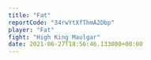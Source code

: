 ```yaml
---
title: "Fat"
reportCode: "34rwYtXfThmA2Dbp"
player: "Fat"
fight: "High King Maulgar"
date: 2021-06-27T18:56:46.133000+00:00
---
```

